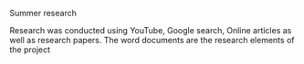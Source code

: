 Summer research

Research was conducted using YouTube, Google search, Online articles as well as research papers.
The word documents are the research elements of the project
